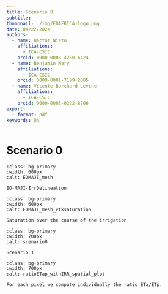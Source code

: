 ```yaml
---
title: Scenario 0
subtitle: 
thumbnail: ./img/EOAFRICA-logo.png
date: 04/22/2024
authors:
  - name: Hector Nieto
    affiliations:
      - ICA-CSIC
    orcid: 0000-0003-4250-6424
  - name: Benjamin Mary
    affiliations:
      - ICA-CSIC
    orcid: 0000-0001-7199-2885
  - name: Vicente Burchard-Levine
    affiliations:
      - ICA-CSIC
    orcid: 0000-0003-0222-8706
export: 
  - format: pdf
keywords: DA
---
```


# Scenario 0

```{figure} ../figures/EOMAJI_mesh.png
:class: bg-primary
:width: 600px
:alt: EOMAJI_mesh

EO-MAJI-IrrDelineation
```

```{figure} ../figures/vtksaturation.gif
:class: bg-primary
:width: 600px
:alt: EOMAJI_mesh_vtksaturation

Saturation over the course of the irrigation
```

```{figure} ../figures/scenario1/plot_1d_evol_irrArea.png
:class: bg-primary
:width: 700px
:alt: scenario0

Scenario 1
```

```{figure} ../figures/scenario1/ratioETap_withIRR_spatial_plot.png
:class: bg-primary
:width: 700px
:alt: ratioETap_withIRR_spatial_plot

For each pixel we compute individually the ratio ETa/ETp. 
```














